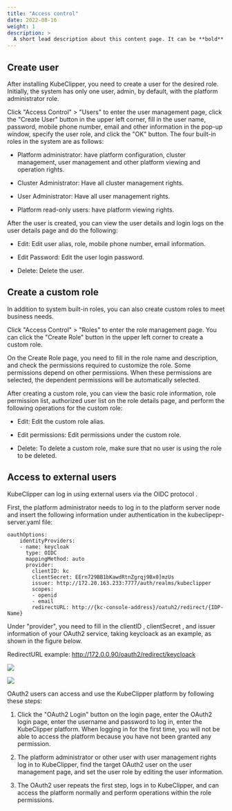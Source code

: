 ```yaml
---
title: "Access control"
date: 2022-08-16
weight: 1
description: >
  A short lead description about this content page. It can be **bold** or _italic_ and can be split over multiple paragraphs.
---
```


## **Create user**

After installing KubeClipper, you need to create a user for the desired role. Initially, the system has only one user, admin, by default, with the platform administrator role.

Click \"Access Control\" \> \"Users\" to enter the user management page, click the \"Create User\" button in the upper left corner, fill in the user name, password, mobile phone number, email and other information in the pop-up window, specify the user role, and click the \"OK\" button. The four built-in roles in the system are as follows:

- Platform administrator: have platform configuration, cluster management, user management and other platform viewing and operation rights.

- Cluster Administrator: Have all cluster management rights.

- User Administrator: Have all user management rights.

- Platform read-only users: have platform viewing rights.


After the user is created, you can view the user details and login logs on the user details page and do the following:

- Edit: Edit user alias, role, mobile phone number, email information.

- Edit Password: Edit the user login password.

- Delete: Delete the user.


## **Create a custom role**

In addition to system built-in roles, you can also create custom roles to meet business needs.

Click \"Access Control\" \> \"Roles\" to enter the role management page. You can click the \"Create Role\" button in the upper left corner to create a custom role.

On the Create Role page, you need to fill in the role name and description, and check the permissions required to customize the role. Some permissions depend on other permissions. When these permissions are selected, the dependent permissions will be automatically selected.

After creating a custom role, you can view the basic role information, role permission list, authorized user list on the role details page, and perform the following operations for the custom role:

- Edit: Edit the custom role alias.

- Edit permissions: Edit permissions under the custom role.

- Delete: To delete a custom role, make sure that no user is using the role to be deleted.


## **Access to external users**

KubeClipper can log in using external users via the OIDC protocol .

First, the platform administrator needs to log in to the platform server node and insert the following information under authentication in the kubeclipepr-server.yaml file:

```Plain
oauthOptions:
    identityProviders:
    - name: keycloak
      type: OIDC
      mappingMethod: auto
      provider:
        clientID: kc
        clientSecret: EErn729BB1bKawdRtnZgrqj9Bx0]mzUs
        issuer: http://172.20.163.233:7777/auth/realms/kubeclipper
        scopes:
        - openid
        - email
        redirectURL: http://{kc-console-address}/oatuh2/redirect/{IDP-Name}
```

Under \"provider\", you need to fill in the clientID , clientSecret , and issuer information of your OAuth2 service, taking keycloack as an example, as shown in the figure below.

RedirectURL example: http://172.0.0.90/oauth2/redirect/keycloack

![](/images/docs-tutorials/keycloak-client.png)

![](/images/docs-tutorials/keycloak-client2.png)

OAuth2 users can access and use the KubeClipper platform by following these steps:

1. Click the \"OAuth2 Login\" button on the login page, enter the OAuth2 login page, enter the username and password to log in, enter the KubeClipper platform. When logging in for the first time, you will not be able to access the platform because you have not been granted any permission.

2. The platform administrator or other user with user management rights log in to KubeClipper, find the target OAuth2 user on the user management page, and set the user role by editing the user information.

3. The OAuth2 user repeats the first step, logs in to KubeClipper, and can access the platform normally and perform operations within the role permissions.
